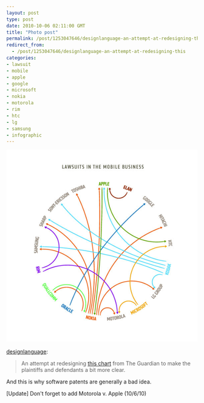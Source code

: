 ```yaml
---
layout: post
type: post
date: 2010-10-06 02:11:00 GMT
title: "Photo post"
permalink: /post/1253047646/designlanguage-an-attempt-at-redesigning-this
redirect_from: 
  - /post/1253047646/designlanguage-an-attempt-at-redesigning-this
categories:
- lawsuit
- mobile
- apple
- google
- microsoft
- nokia
- motorola
- rim
- htc
- lg
- samsung
- infographic
---
```

![](/assets/images/tumblr_l9ucqq8ZMD1qa34geo1_640.jpg)

<p><a href="http://news.designlanguage.com/post/1252039209" class="tumblr_blog">designlanguage</a>:</p>

<blockquote><p>An attempt at redesigning <a href="http://www.guardian.co.uk/technology/2010/oct/04/microsoft-motorola-android-patent-lawsuit#">this chart</a> from The Guardian to make the plaintiffs and defendants a bit more clear.</p></blockquote>

And this is why software patents are generally a bad idea.

[Update] Don't forget to add Motorola v. Apple (10/6/10)